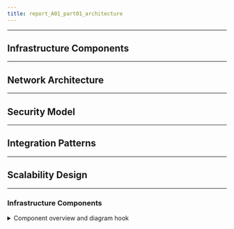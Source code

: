 ```yaml
---
title: report_A01_part01_architecture
---
```


---
## Infrastructure Components
---
## Network Architecture
---
## Security Model
---
## Integration Patterns
---
## Scalability Design
---

### Infrastructure Components
<details>
<summary>Component overview and diagram hook</summary>

---
- [TODO] Diagram source: `docs/diagrams/A01/architecture.mmd`
- Technical Explanation: [TODO]
- Business Summary: [TODO]
- Diagram:
  ```mermaid
  %% TODO: Link to docs/diagrams/A01/architecture.mmd
  ```
---

</details>


